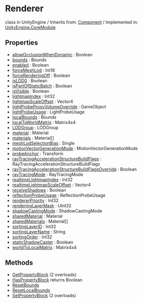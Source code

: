 # Renderer
class in UnityEngine
 / Inherits from: <a href="https://docs.unity3d.com/6000.2/Documentation/ScriptReference/Component.html">Component</a> / Implemented in: <a href="https://docs.unity3d.com/6000.2/Documentation/ScriptReference/UnityEngine.CoreModule.html">UnityEngine.CoreModule</a>

## Properties
- <a href="https://docs.unity3d.com/6000.2/Documentation/ScriptReference/Renderer-allowOcclusionWhenDynamic.html">allowOcclusionWhenDynamic</a> : Boolean
- <a href="https://docs.unity3d.com/6000.2/Documentation/ScriptReference/Renderer-bounds.html">bounds</a> : Bounds
- <a href="https://docs.unity3d.com/6000.2/Documentation/ScriptReference/Renderer-enabled.html">enabled</a> : Boolean
- <a href="https://docs.unity3d.com/6000.2/Documentation/ScriptReference/Renderer-forceMeshLod.html">forceMeshLod</a> : Int16
- <a href="https://docs.unity3d.com/6000.2/Documentation/ScriptReference/Renderer-forceRenderingOff.html">forceRenderingOff</a> : Boolean
- <a href="https://docs.unity3d.com/6000.2/Documentation/ScriptReference/Renderer-isLOD0.html">isLOD0</a> : Boolean
- <a href="https://docs.unity3d.com/6000.2/Documentation/ScriptReference/Renderer-isPartOfStaticBatch.html">isPartOfStaticBatch</a> : Boolean
- <a href="https://docs.unity3d.com/6000.2/Documentation/ScriptReference/Renderer-isVisible.html">isVisible</a> : Boolean
- <a href="https://docs.unity3d.com/6000.2/Documentation/ScriptReference/Renderer-lightmapIndex.html">lightmapIndex</a> : Int32
- <a href="https://docs.unity3d.com/6000.2/Documentation/ScriptReference/Renderer-lightmapScaleOffset.html">lightmapScaleOffset</a> : Vector4
- <a href="https://docs.unity3d.com/6000.2/Documentation/ScriptReference/Renderer-lightProbeProxyVolumeOverride.html">lightProbeProxyVolumeOverride</a> : GameObject
- <a href="https://docs.unity3d.com/6000.2/Documentation/ScriptReference/Renderer-lightProbeUsage.html">lightProbeUsage</a> : LightProbeUsage
- <a href="https://docs.unity3d.com/6000.2/Documentation/ScriptReference/Renderer-localBounds.html">localBounds</a> : Bounds
- <a href="https://docs.unity3d.com/6000.2/Documentation/ScriptReference/Renderer-localToWorldMatrix.html">localToWorldMatrix</a> : Matrix4x4
- <a href="https://docs.unity3d.com/6000.2/Documentation/ScriptReference/Renderer-LODGroup.html">LODGroup</a> : LODGroup
- <a href="https://docs.unity3d.com/6000.2/Documentation/ScriptReference/Renderer-material.html">material</a> : Material
- <a href="https://docs.unity3d.com/6000.2/Documentation/ScriptReference/Renderer-materials.html">materials</a> : Material[]
- <a href="https://docs.unity3d.com/6000.2/Documentation/ScriptReference/Renderer-meshLodSelectionBias.html">meshLodSelectionBias</a> : Single
- <a href="https://docs.unity3d.com/6000.2/Documentation/ScriptReference/Renderer-motionVectorGenerationMode.html">motionVectorGenerationMode</a> : MotionVectorGenerationMode
- <a href="https://docs.unity3d.com/6000.2/Documentation/ScriptReference/Renderer-probeAnchor.html">probeAnchor</a> : Transform
- <a href="https://docs.unity3d.com/6000.2/Documentation/ScriptReference/Renderer-rayTracingAccelerationStructureBuildFlags.html">rayTracingAccelerationStructureBuildFlags</a> : RayTracingAccelerationStructureBuildFlags
- <a href="https://docs.unity3d.com/6000.2/Documentation/ScriptReference/Renderer-rayTracingAccelerationStructureBuildFlagsOverride.html">rayTracingAccelerationStructureBuildFlagsOverride</a> : Boolean
- <a href="https://docs.unity3d.com/6000.2/Documentation/ScriptReference/Renderer-rayTracingMode.html">rayTracingMode</a> : RayTracingMode
- <a href="https://docs.unity3d.com/6000.2/Documentation/ScriptReference/Renderer-realtimeLightmapIndex.html">realtimeLightmapIndex</a> : Int32
- <a href="https://docs.unity3d.com/6000.2/Documentation/ScriptReference/Renderer-realtimeLightmapScaleOffset.html">realtimeLightmapScaleOffset</a> : Vector4
- <a href="https://docs.unity3d.com/6000.2/Documentation/ScriptReference/Renderer-receiveShadows.html">receiveShadows</a> : Boolean
- <a href="https://docs.unity3d.com/6000.2/Documentation/ScriptReference/Renderer-reflectionProbeUsage.html">reflectionProbeUsage</a> : ReflectionProbeUsage
- <a href="https://docs.unity3d.com/6000.2/Documentation/ScriptReference/Renderer-rendererPriority.html">rendererPriority</a> : Int32
- <a href="https://docs.unity3d.com/6000.2/Documentation/ScriptReference/Renderer-renderingLayerMask.html">renderingLayerMask</a> : UInt32
- <a href="https://docs.unity3d.com/6000.2/Documentation/ScriptReference/Renderer-shadowCastingMode.html">shadowCastingMode</a> : ShadowCastingMode
- <a href="https://docs.unity3d.com/6000.2/Documentation/ScriptReference/Renderer-sharedMaterial.html">sharedMaterial</a> : Material
- <a href="https://docs.unity3d.com/6000.2/Documentation/ScriptReference/Renderer-sharedMaterials.html">sharedMaterials</a> : Material[]
- <a href="https://docs.unity3d.com/6000.2/Documentation/ScriptReference/Renderer-sortingLayerID.html">sortingLayerID</a> : Int32
- <a href="https://docs.unity3d.com/6000.2/Documentation/ScriptReference/Renderer-sortingLayerName.html">sortingLayerName</a> : String
- <a href="https://docs.unity3d.com/6000.2/Documentation/ScriptReference/Renderer-sortingOrder.html">sortingOrder</a> : Int32
- <a href="https://docs.unity3d.com/6000.2/Documentation/ScriptReference/Renderer-staticShadowCaster.html">staticShadowCaster</a> : Boolean
- <a href="https://docs.unity3d.com/6000.2/Documentation/ScriptReference/Renderer-worldToLocalMatrix.html">worldToLocalMatrix</a> : Matrix4x4

## Methods
- <a href="https://docs.unity3d.com/6000.2/Documentation/ScriptReference/Renderer.GetPropertyBlock.html">GetPropertyBlock</a> (2 overloads)
- <a href="https://docs.unity3d.com/6000.2/Documentation/ScriptReference/Renderer.HasPropertyBlock.html">HasPropertyBlock</a> returns Boolean
- <a href="https://docs.unity3d.com/6000.2/Documentation/ScriptReference/Renderer.ResetBounds.html">ResetBounds</a>
- <a href="https://docs.unity3d.com/6000.2/Documentation/ScriptReference/Renderer.ResetLocalBounds.html">ResetLocalBounds</a>
- <a href="https://docs.unity3d.com/6000.2/Documentation/ScriptReference/Renderer.SetPropertyBlock.html">SetPropertyBlock</a> (2 overloads)
